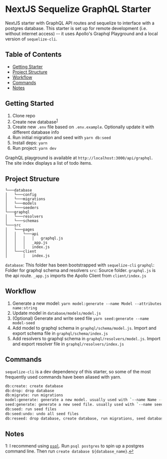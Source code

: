 # NextJS Sequelize GraphQL Starter

NextJS starter with GraphQL API routes and sequelize to interface with a postgres database. This starter is set up for remote development (i.e. without internet access) -- it uses Apollo's Graphql Playground and a local version of `sequelize-cli`.

## Table of Contents

- [Getting Starter](#getting-started)
- [Project Structure](#project-structure)
- [Workflow](#workflow)
- [Commands](#commands)
- [Notes](#notes)

## Getting Started

1. Clone repo
2. Create new database<sup id="a1">[1](#f1)</sup>
3. Create new `.env` file based on `.env.example`. Optionally update it with different database info
4. Run initial migration and seed with `yarn db:seed`
5. Install deps: `yarn`
6. Run project: `yarn dev`

GraphQL playground is available at `http://localhost:3000/api/graphql`. The site index displays a list of todo items.

## Project Structure

``` tree
└───database
│   └───config
│   └───migrations
│   └───models
│   └───seeders
└───graphql
│   └───resolvers
│   └───schemas
└───src
│   └───pages
│   │   └───api
│   │   │   │   graphql.js
│   │   │   _app.js
│   │   │   index.js
│   └───client
│       │   index.js
```

`database`: This folder has been bootstrapped with `sequelize-cli`
`graphql`: Folder for graphql schema and resolvers
`src`: Source folder. `graphql.js` is the api route. `_app.js` imports the Apollo Client from `client/index.js`

## Workflow

1. Generate a new model: `yarn model:generate --name Model --attributes name:string`
2. Update model in `database/models/model.js`
3. (Optional) Generate and write seed file `yarn seed:generate --name model-seed`
4. Add model to graphql schema in `graphql/schema/model.js`. Import and export schema file in `graphql/schema/index.js`
5. Add resolvers to graphql schema in `graphql/resolvers/model.js`. Import and export resolver file in `graphql/resolvers/index.js`

## Commands

`sequelize-cli` is a dev dependency of this starter, so some of the most frequently used commands have been aliased with yarn.

``` bash
db:create: create database
db:drop: drop database
db:migrate: run migrations
model:generate: generate a new model. usually used with `--name Name --attributes Attributes`
seed:generate: generate a new seed file. usually used with `--name seed-name`
db:seed: run seed files
db:seed:undo: undo all seed files
db:reseed: drop database, create database, run migrations, seed database
```

## Notes

<span id="f1">1</span>: I recommend using [`psql`](https://www.postgresql.org/docs/13/app-psql.html). Run `psql postgres` to spin up a postgres command line. Then run `create database ${database_name}`.[↩](#a1)

